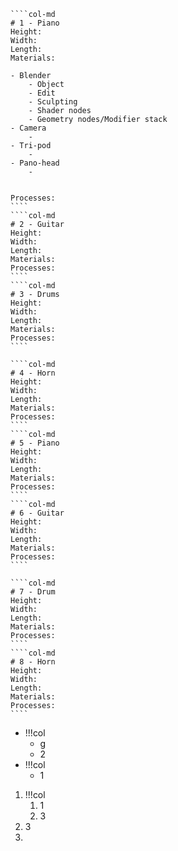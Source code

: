 `````col
````col-md
# 1 - Piano
Height: 
Width: 
Length: 
Materials: 

- Blender
	- Object
	- Edit
	- Sculpting
	- Shader nodes
	- Geometry nodes/Modifier stack
- Camera
	- 
- Tri-pod
	- 
- Pano-head
	- 


Processes: 
````
````col-md
# 2 - Guitar
Height: 
Width: 
Length: 
Materials: 
Processes: 
````
````col-md
# 3 - Drums
Height: 
Width: 
Length: 
Materials: 
Processes: 
````
`````
`````col
````col-md
# 4 - Horn
Height: 
Width: 
Length: 
Materials: 
Processes: 
````
````col-md
# 5 - Piano
Height: 
Width: 
Length: 
Materials: 
Processes: 
````
````col-md
# 6 - Guitar
Height: 
Width: 
Length: 
Materials: 
Processes: 
````
`````
`````col
````col-md
# 7 - Drum
Height: 
Width: 
Length: 
Materials: 
Processes: 
````
````col-md
# 8 - Horn
Height: 
Width: 
Length: 
Materials: 
Processes: 
````
`````
- !!!col
	- g
	- 2
- !!!col
	- 1

1. !!!col
	1. 1
	2. 3
2. 3
3. 